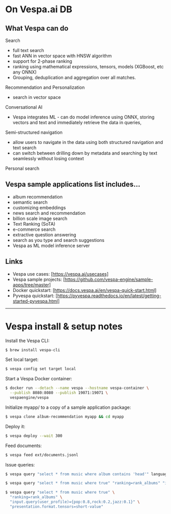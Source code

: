 # On Vespa.ai DB

## What Vespa can do

Search
- full text search
- fast ANN in vector space with HNSW algorithm
- support for 2-phase ranking
- ranking using mathematical expressions, tensors, models (XGBoost, etc any ONNX)
- Grouping, deduplication and aggregation over all matches.

Recommendation and Personalization
- search in vector space

Conversational AI
- Vespa integrates ML - can do model inference using ONNX, storing vectors and text and immediately retrieve the data in queries,

Semi-structured navigation
- allow users to navigate in the data using both structured navigation and text search
- can switch between drilling down by metadata and searching by text seamlessly without losing context

Personal search


## Vespa sample applications list includes...
- album recommendation
- semantic search
- customizing embeddings
- news search and recommendation
- billion scale image search
- Text Ranking (SoTA)
- e-commerce search
- extractive question answering
- search as you type and search suggestions
- Vespa as ML model inference server


## Links
- Vespa use cases: [https://vespa.ai/usecases]
- Vespa sample projects: [https://github.com/vespa-engine/sample-apps/tree/master]
- Docker quickstart: [https://docs.vespa.ai/en/vespa-quick-start.html]
- Pyvespa quickstart: [https://pyvespa.readthedocs.io/en/latest/getting-started-pyvespa.html]


------------------------------------------------------------------------------------------------------------------------

# Vespa install & setup notes

Install the Vespa CLI:

```bash 
$ brew install vespa-cli
```

Set local target:
```bash
$ vespa config set target local
```

Start a Vespa Docker container:
```bash
$ docker run --detach --name vespa --hostname vespa-container \
  --publish 8080:8080 --publish 19071:19071 \
  vespaengine/vespa
```

Initialize myapp/ to a copy of a sample application package:
```bash
$ vespa clone album-recommendation myapp && cd myapp
```

Deploy it:
```bash
$ vespa deploy --wait 300
```

Feed documents:
```bash
$ vespa feed ext/documents.jsonl
```


Issue queries:
```bash
$ vespa query "select * from music where album contains 'head'" language=en-US

$ vespa query "select * from music where true" "ranking=rank_albums" "input.query(user_profile)={pop:0.8,rock:0.2,jazz:0.1}"

$ vespa query "select * from music where true" \
  "ranking=rank_albums" \
  "input.query(user_profile)={pop:0.8,rock:0.2,jazz:0.1}" \
  "presentation.format.tensors=short-value"
```
